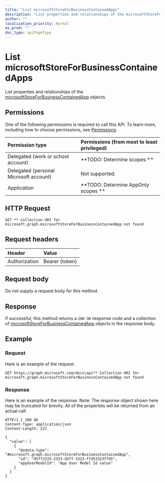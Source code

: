 ```yaml
---
title: "List microsoftStoreForBusinessContainedApps"
description: "List properties and relationships of the microsoftStoreForBusinessContainedApp objects."
author: ""
localization_priority: Normal
ms.prod: ""
doc_type: apiPageType
---
```


# List microsoftStoreForBusinessContainedApps

List properties and relationships of the [microsoftStoreForBusinessContainedApp](../resources/microsoftstoreforbusinesscontainedapp.md) objects.

## Permissions
One of the following permissions is required to call this API. To learn more, including how to choose permissions, see [Permissions](/concepts/permissions-reference.md).

|Permission type|Permissions (from most to least privileged)|
|:---|:---|
|Delegated (work or school account)|**TODO: Determine scopes **|
|Delegated (personal Microsoft account)|Not supported.|
|Application|**TODO: Determine AppOnly scopes **|

## HTTP Request
<!-- {
  "blockType": "ignored"
}
-->
``` http
GET ** Collection URI for microsoft.graph.microsoftStoreForBusinessContainedApp not found
```

## Request headers
|Header|Value|
|:---|:---|
|Authorization|Bearer {token}|

## Request body
Do not supply a request body for this method.

## Response
If successful, this method returns a `200 OK` response code and a collection of [microsoftStoreForBusinessContainedApp](../resources/microsoftstoreforbusinesscontainedapp.md) objects in the response body.

## Example

### Request
Here is an example of the request.
<!-- {
  "blockType": "request",
  "name": "get_microsoftstoreforbusinesscontainedapp"
}
-->
``` http
GET https://graph.microsoft.com/docs\api** Collection URI for microsoft.graph.microsoftStoreForBusinessContainedApp not found
```

### Response
Here is an example of the response. Note: The response object shown here may be truncated for brevity. All of the properties will be returned from an actual call.
<!-- {
  "blockType": "response",
  "truncated": true,
  "@odata.type": "collection(microsoft.graph.microsoftstoreforbusinesscontainedapp)"
}
-->
``` http
HTTP/1.1 200 OK
Content-Type: application/json
Content-Length: 221

{
  "value": [
    {
      "@odata.type": "#microsoft.graph.microsoftStoreForBusinessContainedApp",
      "id": "d5ff2333-2333-d5ff-3323-ffd53323ffd5",
      "appUserModelId": "App User Model Id value"
    }
  ]
}
```

